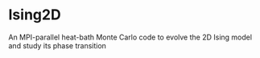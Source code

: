 # Ising2D
An MPI-parallel heat-bath Monte Carlo code to evolve the 2D Ising model and study its phase transition
